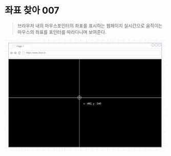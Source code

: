 # 좌표 찾아 007
> 브라우저 내의 마우스포인터의 좌표를 표시하는 웹페이지
> 실시간으로 움직이는 마우스의 좌표를 포인터를 따라다니며 보여준다.


![화면 정보](https://github.com/younahshin-dev/projects_study/blob/master/browser_project/chapter_02/findingCoordinate007/doc/findingCoordinate007_capture.PNG)
